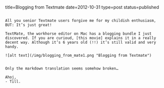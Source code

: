 title=Blogging from Textmate
date=2012-10-31
type=post
status=published
~~~~~~

All you senior Textmate users forgive me for my childish enthusiasm, BUT: It’s just great!

TextMate, the workhorse editor on Mac has a blogging bundle I just discovered. If you are curioud, [this movie] explains it in a really decent way. Although it’s 6 years old (!!) it’s still valid and very handy.

![alt text](/img/blogging_from_mate1.png "Blogging from Textmate")


Only the markdown translation seems somehow broken…

Ahoj,
- Till.